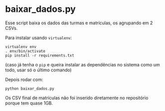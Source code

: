 # baixar_dados.py

Esse script baixa os dados das turmas e matrículas, os agrupando em 2 CSVs.

Para instalar usando `virtualenv`:

    virtualenv env
    . env/bin/activate
    pip install -r requirements.txt
    
(caso já tenha o `pip` e queira instalar as dependências no sistema como um todo, usar só o último comando)
    
Depois rodar com:

    python baixar_dados.py

Os CSV final de matrículas não foi inserido diretamente no repositório porque tem quase 1GB.
